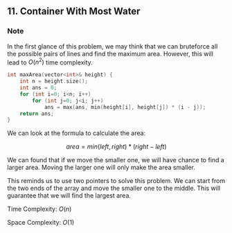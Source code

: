## 11. Container With Most Water

### Note

In the first glance of this problem, we may think that we can bruteforce all the possible pairs of lines and find the maximum area. However, this will lead to $O(n^2)$ time complexity.

```cpp
int maxArea(vector<int>& height) {
    int n = height.size();
    int ans = 0;
    for (int i=0; i<n; i++)
        for (int j=0; j<i; j++)
            ans = max(ans, min(height[i], height[j]) * (i - j));
    return ans;
}
```

We can look at the formula to calculate the area:

$$area = min( left , right ) * (right - left)$$

We can found that if we move the smaller one, we will have chance to find a larger area. Moving the larger one will only make the area smaller.

This reminds us to use two pointers to solve this problem. We can start from the two ends of the array and move the smaller one to the middle. This will guarantee that we will find the largest area.


Time Complexity: $O(n)$

Space Complexity: $O(1)$